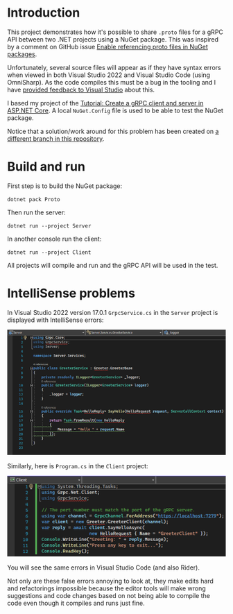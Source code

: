 # Introduction

This project demonstrates how it's possible to share `.proto` files for a gRPC API between two .NET projects using a NuGet package. This was inspired by a comment on GitHub issue [Enable referencing proto files in NuGet packages](https://github.com/grpc/grpc-dotnet/issues/183#issuecomment-513055273).

Unfortunately, several source files will appear as if they have syntax errors when viewed in both Visual Studio 2022 and Visual Studio Code (using OmniSharp). As the code compiles this must be a bug in the tooling and I have [provided feedback to Visual Studio](https://developercommunity.visualstudio.com/t/IntelliSense-reports-false-compile-error/1468739) about this.

I based my project of the [Tutorial: Create a gRPC client and server in ASP.NET Core](https://docs.microsoft.com/en-us/aspnet/core/tutorials/grpc/grpc-start). 
A local `NuGet.Config` file is used to be able to test the NuGet package.

Notice that a solution/work around for this problem has been created on [a different branch in this repository](https://github.com/Liversage/ProtoNuGet/tree/no-intellisense-errors).

# Build and run

First step is to build the NuGet package:

```
dotnet pack Proto
```

Then run the server:

```
dotnet run --project Server
```

In another console run the client:

```
dotnet run --project Client
```

All projects will compile and run and the gRPC API will be used in the test.

# IntelliSense problems

In Visual Studio 2022 version 17.0.1 `GrpcService.cs` in the `Server` project is displayed with IntelliSense errors:

![Screenshot of Visual Studio 2022 editor showing invalid IntelliSense errors in the file GrpcService.cs](ProtoNuGet-1.png)

Similarly, here is `Program.cs` in the `Client` project:

![Screenshot of Visual Studio 2022 editor showing IntelliSense errors in the file Program.cs](ProtoNuGet-2.png)

You will see the same errors in Visual Studio Code (and also Rider).

Not only are these false errors annoying to look at, they make edits hard and refactorings impossible because the editor tools will make wrong suggestions and code changes based on not being able to compile the code even though it compiles and runs just fine.